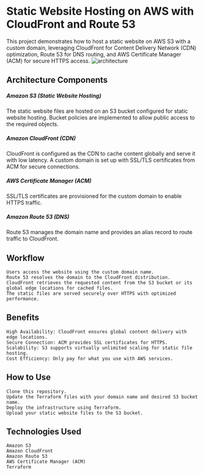 # Static Website Hosting on AWS with CloudFront and Route 53
This project demonstrates how to host a static website on AWS S3 with a custom domain, leveraging CloudFront for Content Delivery Network (CDN) optimization, Route 53 for DNS routing, and AWS Certificate Manager (ACM) for secure HTTPS access.
![architecture](https://github.com/user-attachments/assets/a0ecdefc-8869-45cf-a088-4335f884df5e)

## Architecture Components

 ##### Amazon S3 (Static Website Hosting)
  The static website files are hosted on an S3 bucket configured for static website hosting.
  Bucket policies are implemented to allow public access to the required objects.

 #####  Amazon CloudFront (CDN)
  CloudFront is configured as the CDN to cache content globally and serve it with low latency.
  A custom domain is set up with SSL/TLS certificates from ACM for secure connections.

  ##### AWS Certificate Manager (ACM)
  SSL/TLS certificates are provisioned for the custom domain to enable HTTPS traffic.

  ##### Amazon Route 53 (DNS)
  Route 53 manages the domain name and provides an alias record to route traffic to CloudFront.

## Workflow

    Users access the website using the custom domain name.
    Route 53 resolves the domain to the CloudFront distribution.
    CloudFront retrieves the requested content from the S3 bucket or its global edge locations for cached files.
    The static files are served securely over HTTPS with optimized performance.

## Benefits

    High Availability: CloudFront ensures global content delivery with edge locations.
    Secure Connection: ACM provides SSL certificates for HTTPS.
    Scalability: S3 supports virtually unlimited scaling for static file hosting.
    Cost Efficiency: Only pay for what you use with AWS services.

## How to Use

    Clone this repository.
    Update the Terraform files with your domain name and desired S3 bucket name.
    Deploy the infrastructure using Terraform.
    Upload your static website files to the S3 bucket.

## Technologies Used

    Amazon S3
    Amazon CloudFront
    Amazon Route 53
    AWS Certificate Manager (ACM)
    Terraform

